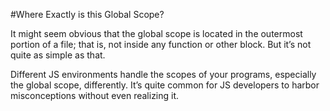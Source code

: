 #Where Exactly is this Global Scope?

It might seem obvious that the global scope is located in the outermost portion of a file; that is, not inside any function or 
other block. But it’s not quite as simple as that.

Different JS environments handle the scopes of your programs, especially the global scope, differently. It’s quite common for JS developers to harbor misconceptions without even realizing it.